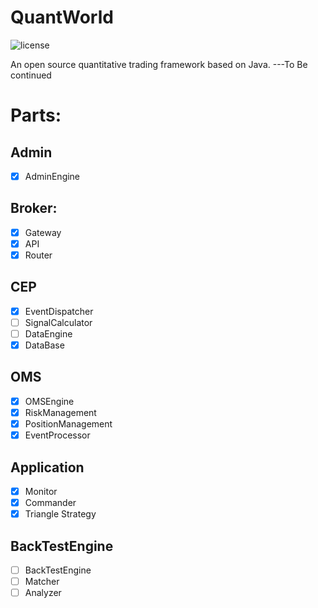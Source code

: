 # QuantWorld
![license](https://img.shields.io/badge/License-Apache--2.0-green)

An open source quantitative trading framework based on Java.
---To Be continued

# Parts:

## Admin
- [X] AdminEngine
## Broker:
- [X] Gateway  
- [X] API
- [X] Router

## CEP
- [X] EventDispatcher
- [ ] SignalCalculator
- [ ] DataEngine
- [X] DataBase

## OMS
- [X] OMSEngine
- [X] RiskManagement
- [X] PositionManagement
- [X] EventProcessor

## Application
- [X] Monitor
- [X] Commander
- [X] Triangle Strategy

## BackTestEngine
- [ ] BackTestEngine
- [ ] Matcher
- [ ] Analyzer
